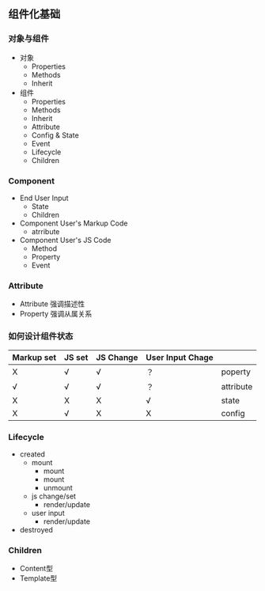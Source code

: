 ## 组件化基础

### 对象与组件
- 对象
  - Properties
  - Methods
  - Inherit
- 组件
  - Properties
  - Methods
  - Inherit
  - Attribute
  - Config & State
  - Event
  - Lifecycle
  - Children

### Component
- End User Input
  + State
  + Children
- Component User's Markup Code
  + atrribute
- Component User's JS Code
  + Method
  + Property
  + Event

### Attribute
- Attribute 强调描述性
- Property 强调从属关系


### 如何设计组件状态

| Markup set | JS set | JS Change | User Input Chage |  |
|  ----  | ----  | ----  | ----  | ----  |
| X | √ | √ | ？ | poperty |
| √ | √ | √ | ？ | attribute |
| X | X | X | √ | state |
| X | √ | X | X | config |

### Lifecycle
 - created
   + mount
      - mount
      - mount
      - unmount
   + js change/set
      - render/update
   + user input
      - render/update
 - destroyed

 ### Children
- Content型
- Template型
